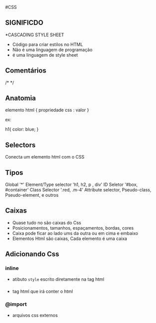 #CSS
## SIGNIFICDO
  *CASCADING STYLE SHEET
  * Código para criar estilos no HTML
  * Não é uma linguagem de programação
  * é uma linguagem de style sheet

## Comentários

/* */

## Anatomia

elemento html {
  propriedade css : valor
}

ex:

h1{
    color: blue;
}

## Selectors

  Conecta um elemento html com o CSS

  ## Tipos

  Global '*'
  Element/Type selector 'h1, h2, p , div'
  ID Seletor '#box, #container'
  Class Selector '.red, .m-4'
  Attribute selector, Pseudo-class, Pseudo-element, e outros

  ## Caixas

  * Quase tudo no são caixas do Css
  * Posicionamentos, tamanhos, espaçamentos, bordas, cores
  * Caixa pode ficar ao lado ums da outra ou em cima e embaixo
  * Elementos Html são caixas, Cada elemento é uma caixa

  ## Adicionando Css

  ### inline

  * atibuto `style` escrito diretamente na tag html

  ### <link>

  * tag html que irá conter o html

  ### @import

  * arquivos css externos





